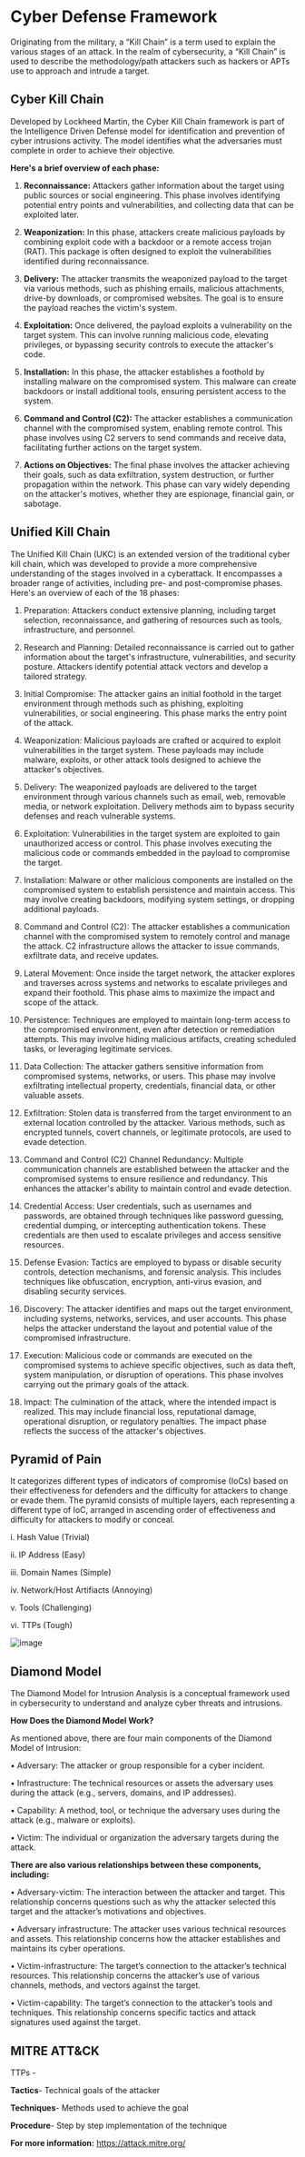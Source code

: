 # Cyber Defense Framework

Originating from the military, a “Kill Chain” is a term used to explain the various stages of an attack.
In the realm of cybersecurity, a “Kill Chain” is used to describe the methodology/path attackers such as hackers or APTs use to approach and intrude a target.

## Cyber Kill Chain
Developed by Lockheed Martin, the Cyber Kill Chain framework is part of the Intelligence Driven Defense model for identification and prevention of cyber intrusions activity. The model identifies what the adversaries must complete in order to achieve their objective.

 **Here's a brief overview of each phase:**
  1. **Reconnaissance:** Attackers gather information about the target using public sources or social engineering. This phase involves identifying potential entry points and vulnerabilities, and collecting data that can be exploited later.
	
  2. **Weaponization:** In this phase, attackers create malicious payloads by combining exploit code with a backdoor or a remote access trojan (RAT). This package is often designed to exploit the vulnerabilities identified during reconnaissance.
	
  3. **Delivery:** The attacker transmits the weaponized payload to the target via various methods, such as phishing emails, malicious attachments, drive-by downloads, or compromised websites. The goal is to ensure the payload reaches the victim's system.
	
  4. **Exploitation:** Once delivered, the payload exploits a vulnerability on the target system. This can involve running malicious code, elevating privileges, or bypassing security controls to execute the attacker's code.
	
  5. **Installation:** In this phase, the attacker establishes a foothold by installing malware on the compromised system. This malware can create backdoors or install additional tools, ensuring persistent access to the system.
	
  6. **Command and Control (C2):** The attacker establishes a communication channel with the compromised system, enabling remote control. This phase involves using C2 servers to send commands and receive data, facilitating further actions on the target system.
	
  7. **Actions on Objectives:** The final phase involves the attacker achieving their goals, such as data exfiltration, system destruction, or further propagation within the network. This phase can vary widely depending on the attacker's motives, whether they are espionage, financial gain, or sabotage.


## Unified Kill Chain

The Unified Kill Chain (UKC) is an extended version of the traditional cyber kill chain, which was developed to provide a more comprehensive understanding of the stages involved in a cyberattack. It encompasses a broader range of activities, including pre- and post-compromise phases. Here's an overview of each of the 18 phases:
	
  1. Preparation: Attackers conduct extensive planning, including target selection, reconnaissance, and gathering of resources such as tools, infrastructure, and personnel.
	
  2. Research and Planning: Detailed reconnaissance is carried out to gather information about the target's infrastructure, vulnerabilities, and security posture. Attackers identify potential attack vectors and develop a tailored strategy.
	
  3. Initial Compromise: The attacker gains an initial foothold in the target environment through methods such as phishing, exploiting vulnerabilities, or social engineering. This phase marks the entry point of the attack.
	
  4. Weaponization: Malicious payloads are crafted or acquired to exploit vulnerabilities in the target system. These payloads may include malware, exploits, or other attack tools designed to achieve the attacker's objectives.
	
  5. Delivery: The weaponized payloads are delivered to the target environment through various channels such as email, web, removable media, or network exploitation. Delivery methods aim to bypass security defenses and reach vulnerable systems.
	
  6. Exploitation: Vulnerabilities in the target system are exploited to gain unauthorized access or control. This phase involves executing the malicious code or commands embedded in the payload to compromise the target.
	
  7. Installation: Malware or other malicious components are installed on the compromised system to establish persistence and maintain access. This may involve creating backdoors, modifying system settings, or dropping additional payloads.
	
  8. Command and Control (C2): The attacker establishes a communication channel with the compromised system to remotely control and manage the attack. C2 infrastructure allows the attacker to issue commands, exfiltrate data, and receive updates.
	
  9. Lateral Movement: Once inside the target network, the attacker explores and traverses across systems and networks to escalate privileges and expand their foothold. This phase aims to maximize the impact and scope of the attack.
	
  10. Persistence: Techniques are employed to maintain long-term access to the compromised environment, even after detection or remediation attempts. This may involve hiding malicious artifacts, creating scheduled tasks, or leveraging legitimate services.
	
  11. Data Collection: The attacker gathers sensitive information from compromised systems, networks, or users. This phase may involve exfiltrating intellectual property, credentials, financial data, or other valuable assets.
	
  12. Exfiltration: Stolen data is transferred from the target environment to an external location controlled by the attacker. Various methods, such as encrypted tunnels, covert channels, or legitimate protocols, are used to evade detection.
	
  13. Command and Control (C2) Channel Redundancy: Multiple communication channels are established between the attacker and the compromised systems to ensure resilience and redundancy. This enhances the attacker's ability to maintain control and evade detection.
	
  14. Credential Access: User credentials, such as usernames and passwords, are obtained through techniques like password guessing, credential dumping, or intercepting authentication tokens. These credentials are then used to escalate privileges and access sensitive resources.
	
  15. Defense Evasion: Tactics are employed to bypass or disable security controls, detection mechanisms, and forensic analysis. This includes techniques like obfuscation, encryption, anti-virus evasion, and disabling security services.
	
  16. Discovery: The attacker identifies and maps out the target environment, including systems, networks, services, and user accounts. This phase helps the attacker understand the layout and potential value of the compromised infrastructure.
	
  17. Execution: Malicious code or commands are executed on the compromised systems to achieve specific objectives, such as data theft, system manipulation, or disruption of operations. This phase involves carrying out the primary goals of the attack.
	
  18. Impact: The culmination of the attack, where the intended impact is realized. This may include financial loss, reputational damage, operational disruption, or regulatory penalties. The impact phase reflects the success of the attacker's objectives.



## Pyramid of Pain

It categorizes different types of indicators of compromise (IoCs) based on their effectiveness for defenders and the difficulty for attackers to change or evade them. The pyramid consists of multiple layers, each representing a different type of IoC, arranged in ascending order of effectiveness and difficulty for attackers to modify or conceal.	
	
  i. Hash Value (Trivial)

  ii. IP Address (Easy)

  iii. Domain Names (Simple)

  iv. Network/Host Artifiacts (Annoying)

  v. Tools (Challenging)

  vi. TTPs (Tough)

![image](https://github.com/Cyber-Security-Club-GIETU/CyberSecurity/assets/126961828/7e9ea02f-5ded-4c05-a51b-ac3ea76b685e)


## Diamond Model

The Diamond Model for Intrusion Analysis is a conceptual framework used in cybersecurity to understand and analyze cyber threats and intrusions.

**How Does the Diamond Model Work?**

  As mentioned above, there are four main components of the Diamond Model of Intrusion:
	
  • Adversary: The attacker or group responsible for a cyber incident.
	
  • Infrastructure: The technical resources or assets the adversary uses during the attack (e.g., servers, domains, and IP addresses).
	
  • Capability: A method, tool, or technique the adversary uses during the attack (e.g., malware or exploits).
	
  • Victim: The individual or organization the adversary targets during the attack.


**There are also various relationships between these components, including:**

 
  • Adversary-victim: The interaction between the attacker and target. This relationship concerns questions such as why the attacker selected this target and the attacker’s motivations and objectives.
	
  • Adversary infrastructure: The attacker uses various technical resources and assets. This relationship concerns how the attacker establishes and maintains its cyber operations.
	
  • Victim-infrastructure: The target’s connection to the attacker’s technical resources. This relationship concerns the attacker’s use of various channels, methods, and vectors against the target.
	
  • Victim-capability: The target’s connection to the attacker’s tools and techniques. This relationship concerns specific tactics and attack signatures used against the target.
	
	
## MITRE ATT&CK 
TTPs -
	
 **Tactics**- Technical goals of the attacker
	
 **Techniques**- Methods used to achieve the goal
	
 **Procedure**- Step by step implementation of the technique

**For more information:** https://attack.mitre.org/
